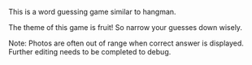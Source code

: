 This is a word guessing game similar to hangman. 

The theme of this game is fruit! So narrow your guesses down wisely.

Note: Photos are often out of range when correct answer is displayed. Further editing needs to be completed to debug.
